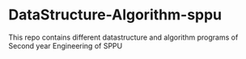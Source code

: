 # DataStructure-Algorithm-sppu
This repo contains different datastructure and algorithm programs of Second year Engineering of SPPU
